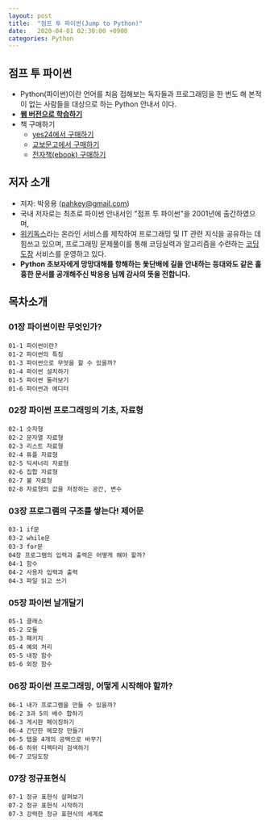 ```yaml
---
layout: post
title:  "점프 투 파이썬(Jump to Python)"
date:   2020-04-01 02:30:00 +0900
categories: Python
---
```


## 점프 투 파이썬

- Python(파이썬)이란 언어를 처음 접해보는 독자들과 프로그래밍을 한 번도 해 본적이 없는 사람들을 대상으로 하는 Python 안내서 이다.
- **[웹 버전으로 학습하기](https://wikidocs.net/book/1)**
- 책 구매하기
  - [yes24에서 구매하기](http://www.yes24.com/Product/Goods/74419916)
  - [교보문고에서 구매하기](http://www.kyobobook.co.kr/product/detailViewKor.laf?mallGb=KOR&ejkGb=KOR&barcode=9791163030911)
  - [전자책(ebook) 구매하기](https://wikidocs.net/buy/1)

## 저자 소개

- 저자: 박응용 (pahkey@gmail.com)
- 국내 저자로는 최초로 파이썬 안내서인 "점프 투 파이썬"을 2001년에 출간하였으며,
- [위키독스](https://wikidocs.net)라는 온라인 서비스를 제작하여 프로그래밍 및 IT 관련 지식을 공유하는 데 힘쓰고 있으며, 프로그래밍 문제풀이를 통해 코딩실력과 알고리즘을 수련하는 [코딩도장](http://codingdojang.com) 서비스를 운영하고 있다.
- **Python 초보자에게 망망대해를 항해하는 돛단배에 길을 안내하는 등대와도 같은 훌흉한 문서를 공개해주신 박응용 님께 감사의 뜻을 전합니다.**

## 목차소개

### 01장 파이썬이란 무엇인가?

    01-1 파이썬이란?
    01-2 파이썬의 특징
    01-3 파이썬으로 무엇을 할 수 있을까?
    01-4 파이썬 설치하기
    01-5 파이썬 둘러보기
    01-6 파이썬과 에디터

### 02장 파이썬 프로그래밍의 기초, 자료형

    02-1 숫자형
    02-2 문자열 자료형
    02-3 리스트 자료형
    02-4 튜플 자료형
    02-5 딕셔너리 자료형
    02-6 집합 자료형
    02-7 불 자료형
    02-8 자료형의 값을 저장하는 공간, 변수

### 03장 프로그램의 구조를 쌓는다! 제어문

    03-1 if문
    03-2 while문
    03-3 for문
    04장 프로그램의 입력과 출력은 어떻게 해야 할까?
    04-1 함수
    04-2 사용자 입력과 출력
    04-3 파일 읽고 쓰기

### 05장 파이썬 날개달기

    05-1 클래스
    05-2 모듈
    05-3 패키지
    05-4 예외 처리
    05-5 내장 함수
    05-6 외장 함수

### 06장 파이썬 프로그래밍, 어떻게 시작해야 할까?

    06-1 내가 프로그램을 만들 수 있을까?
    06-2 3과 5의 배수 합하기
    06-3 게시판 페이징하기
    06-4 간단한 메모장 만들기
    06-5 탭을 4개의 공백으로 바꾸기
    06-6 하위 디렉터리 검색하기
    06-7 코딩도장

### 07장 정규표현식

    07-1 정규 표현식 살펴보기
    07-2 정규 표현식 시작하기
    07-3 강력한 정규 표현식의 세계로
